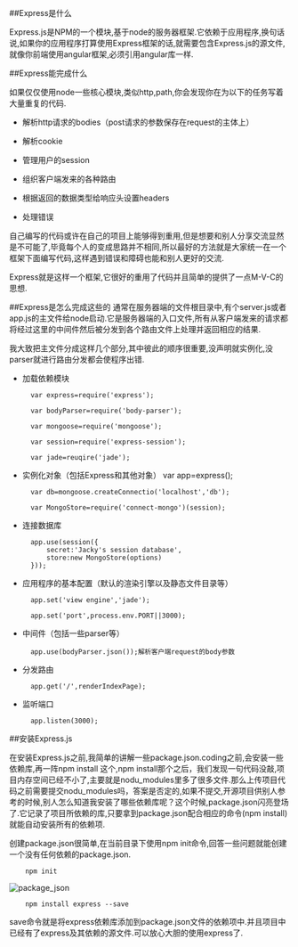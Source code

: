##Express是什么

Express.js是NPM的一个模块,基于node的服务器框架.它依赖于应用程序,换句话说,如果你的应用程序打算使用Express框架的话,就需要包含Express.js的源文件,就像你前端使用angular框架,必须引用angular库一样.

##Express能完成什么

如果仅仅使用node一些核心模块,类似http,path,你会发现你在为以下的任务写着大量重复的代码.

* 解析http请求的bodies（post请求的参数保存在request的主体上）

* 解析cookie

* 管理用户的session

* 组织客户端发来的各种路由

* 根据返回的数据类型给响应头设置headers

* 处理错误

自己编写的代码或许在自己的项目上能够得到重用,但是想要和别人分享交流显然是不可能了,毕竟每个人的变成思路并不相同,所以最好的方法就是大家统一在一个框架下面编写代码,这样遇到错误和障碍也能和别人更好的交流.

Express就是这样一个框架,它很好的重用了代码并且简单的提供了一点M-V-C的思想.

##Express是怎么完成这些的
通常在服务器端的文件根目录中,有个server.js或者app.js的主文件给node启动.它是服务器端的入口文件,所有从客户端发来的请求都将经过这里的中间件然后被分发到各个路由文件上处理并返回相应的结果.

我大致把主文件分成这样几个部分,其中彼此的顺序很重要,没声明就实例化,没parser就进行路由分发都会使程序出错.

* 加载依赖模块 
		

	 	var express=require('express');

	 	var bodyParser=require('body-parser');

	 	var mongoose=require('mongoose');

	 	var session=require('express-session');

	 	var jade=reuqire('jade');

		
* 实例化对象（包括Express和其他对象）
		var app=express();

		var db=mongoose.createConnectio('localhost','db');

		var MongoStore=require('connect-mongo')(session);

* 连接数据库

		app.use(session({
			secret:'Jacky's session database',
			store:new MongoStore(options)
		}));

* 应用程序的基本配置（默认的渲染引擎以及静态文件目录等）

		app.set('view engine','jade');

		app.set('port',process.env.PORT||3000);

* 中间件（包括一些parser等）

		app.use(bodyParser.json());解析客户端request的body参数

* 分发路由

		app.get('/',renderIndexPage);

* 监听端口

		app.listen(3000);

##安装Express.js

在安装Express.js之前,我简单的讲解一些package.json.coding之前,会安装一些依赖库,再一阵npm install 这个,npm install那个之后，我们发现一句代码没敲,项目内存空间已经不小了,主要就是nodu_modules里多了很多文件.那么上传项目代码之前需要提交nodu_modules吗，答案是否定的,如果不提交,开源项目供别人参考的时候,别人怎么知道我安装了哪些依赖库呢？这个时候,package.json闪亮登场了.它记录了项目所依赖的库,只要拿到package.json配合相应的命令(npm install)就能自动安装所有的依赖项.

创建package.json很简单,在当前目录下使用npm init命令,回答一些问题就能创建一个没有任何依赖的package.json.

		npm init  

![package_json](http://e.hiphotos.baidu.com/image/pic/item/9345d688d43f879420b13879d51b0ef41bd53a1e.jpg)

		npm install express --save

save命令就是将express依赖库添加到package.json文件的依赖项中.并且项目中已经有了express及其依赖的源文件.可以放心大胆的使用express了.









































































 